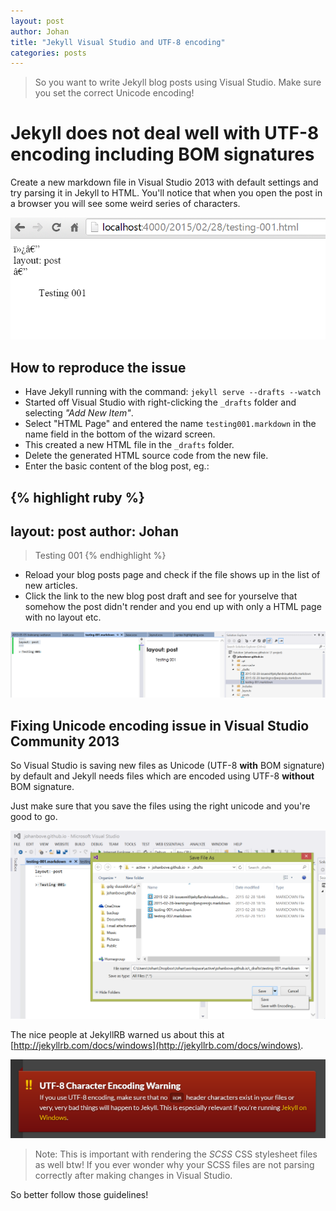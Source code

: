 ```yaml
---
layout: post
author: Johan
title: "Jekyll Visual Studio and UTF-8 encoding"
categories: posts
---
```


> So you want to write Jekyll blog posts using Visual Studio. Make sure you set the correct Unicode encoding!

# Jekyll does not deal well with UTF-8 encoding including BOM signatures

Create a new markdown file in Visual Studio 2013 with default settings and try parsing it in Jekyll to HTML. You'll notice that when you open the post in a browser you will see some weird series of characters.

[![What the page looks like after rendering](/images/20150228-VisualStudioJekyllMarkdownIssue001.png)](/images/20150228-VisualStudioJekyllMarkdownIssue001.png)

## How to reproduce the issue

- Have Jekyll running with the command: ``jekyll serve --drafts --watch``
- Started off Visual Studio with right-clicking the ``_drafts`` folder and selecting *"Add New Item"*.
- Select "HTML Page" and entered the name ``testing001.markdown`` in the name field in the bottom of the wizard screen.
- This created a new HTML file in the ``_drafts`` folder.
- Delete the generated HTML source code from the new file.
- Enter the basic content of the blog post, eg.:

{% highlight ruby %}
---
layout: post
author: Johan
---
> Testing 001
{% endhighlight %}

- Reload your blog posts page and check if the file shows up in the list of new articles.
- Click the link to the new blog post draft and see for yourselve that somehow the post didn't render and you end up with only a HTML page with no layout etc.

[![How it looks like in Visual Studio](/images/20150228-VisualStudioJekyllMarkdownIssue002.png)](/images/20150228-VisualStudioJekyllMarkdownIssue002.png)

## Fixing Unicode encoding issue in Visual Studio Community 2013

So Visual Studio is saving new files as Unicode (UTF-8 **with** BOM signature) by default and Jekyll needs files which are encoded using UTF-8 **without** BOM signature.

Just make sure that you save the files using the right unicode and you're good to go.

[![Save as encoding in Visual Studio wizard](/images/20150228-VisualStudioJekyllMarkdownIssue003.png)](/images/20150228-VisualStudioJekyllMarkdownIssue003.png)

The nice people at JekyllRB warned us about this at [http://jekyllrb.com/docs/windows](http://jekyllrb.com/docs/windows).

[![JekyllRB warning about having BOM in your UTF8 encoded files](/images/20150228-VisualStudioJekyllMarkdownIssue004.png)](/images/20150228-VisualStudioJekyllMarkdownIssue004.png)

> Note: This is important with rendering the *SCSS* CSS stylesheet files as well btw! If you ever wonder why your SCSS files are not parsing correctly after making changes in Visual Studio.

So better follow those guidelines!
